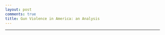 ```yaml
---
layout: post
comments: true
title: Gun Violence in America: an Analysis
---
```


<html>
<head>
  <script type="text/javascript" src="https://www.gstatic.com/charts/loader.js"></script>
    <script type="text/javascript">
      google.charts.load('current', {'packages':["line"]});
      google.charts.setOnLoadCallback(drawChart);

    function drawChart() {
      var data = new google.visualization.DataTable();
      data.addColumn('number', 'Year');
      data.addColumn('number', 'Arizona');
      data.addColumn('number', 'California');
      data.addColumn('number', 'Delaware');
      data.addColumn('number', 'Illinois');
      data.addColumn('number', 'Massachusetts');
      data.addColumn('number', 'New Jersey');
      data.addColumn('number', 'New York');
      data.addColumn('number', 'Tennessee');
      data.addColumn('number', 'Texas');

      data.addRows([
[1980.0, 2.19, 4.75, 1.11, 3.59, 1.37, 1.71, 6.66, 4.1, 4.77],
[1980.08, 2.35, 3.7, 2.23, 5.3, 0.76, 1.36, 4.59, 3.94, 5.49],
[1980.17, 1.1, 3.76, 1.11, 4.36, 1.22, 2.5, 4.23, 5.04, 6.84],
[1980.25, 2.66, 3.92, 0.0, 5.07, 0.92, 2.5, 5.93, 5.36, 5.45],
[1980.33, 2.5, 4.11, 0.0, 5.61, 0.61, 1.59, 5.73, 4.88, 5.29],
[1980.42, 1.56, 5.8, 1.11, 5.69, 0.76, 2.73, 5.68, 5.52, 5.85],
[1980.5, 2.5, 5.5, 3.34, 6.86, 1.68, 2.73, 4.9, 5.67, 5.93],
[1980.58, 2.5, 6.07, 3.34, 7.33, 1.22, 3.41, 6.04, 6.46, 7.12],
[1980.67, 2.82, 5.72, 6.68, 5.61, 1.53, 2.16, 0.77, 5.52, 5.61],
[1980.75, 2.03, 4.91, 1.11, 5.46, 1.37, 2.5, 6.66, 2.21, 5.25],
[1980.83, 2.35, 5.29, 3.34, 5.3, 0.92, 3.3, 5.37, 4.88, 3.54],
[1980.92, 2.66, 5.34, 1.11, 6.55, 1.53, 2.62, 7.74, 4.73, 4.1],
[1981.0, 3.91, 4.19, 3.34, 6.16, 1.99, 3.53, 5.93, 4.25, 5.25],
[1981.08, 1.25, 4.72, 0.0, 4.91, 0.31, 2.16, 3.97, 5.36, 5.21],
[1981.17, 1.56, 3.97, 0.0, 4.75, 0.92, 2.39, 5.73, 5.67, 5.77],
[1981.25, 1.41, 4.19, 1.11, 5.07, 0.92, 2.16, 4.95, 4.41, 5.93],
[1981.33, 2.03, 4.7, 0.0, 4.21, 1.07, 2.84, 4.85, 4.25, 5.57],
[1981.42, 1.72, 4.48, 1.11, 4.52, 1.22, 1.59, 0.46, 3.47, 6.24],
[1981.5, 1.88, 4.51, 1.11, 5.46, 0.92, 2.5, 6.14, 3.47, 5.89],
[1981.58, 1.41, 3.11, 1.11, 6.47, 1.53, 2.5, 4.64, 4.88, 5.73],
[1981.67, 1.88, 3.44, 0.0, 4.6, 0.92, 1.14, 5.26, 3.31, 4.53],
[1981.75, 1.72, 3.46, 4.45, 3.74, 1.53, 1.71, 5.52, 2.84, 4.14],
[1981.83, 2.5, 3.06, 3.34, 4.68, 1.07, 2.62, 6.19, 3.78, 4.49],
[1981.92, 1.88, 2.82, 2.23, 5.22, 1.22, 3.75, 0.83, 4.25, 4.69],
[1982.0, 1.88, 4.35, 0.0, 5.14, 1.53, 1.71, 4.95, 3.47, 3.74],
[1982.08, 2.19, 3.54, 2.23, 3.66, 1.37, 2.05, 4.85, 5.2, 3.34],
[1982.17, 0.78, 4.19, 0.0, 3.04, 1.22, 3.07, 5.16, 3.47, 3.54],
[1982.25, 2.5, 4.13, 0.0, 6.16, 0.61, 2.16, 4.8, 4.57, 3.98],
[1982.33, 1.41, 4.0, 2.23, 4.52, 1.37, 2.62, 6.3, 4.57, 3.82],
[1982.42, 2.19, 3.36, 2.23, 3.82, 0.76, 2.27, 5.78, 4.41, 3.86],
[1982.5, 1.72, 3.97, 6.68, 5.07, 2.14, 1.59, 6.09, 3.31, 4.73],
[1982.58, 1.72, 4.21, 1.11, 4.6, 0.92, 1.59, 4.39, 4.73, 5.57],
[1982.67, 1.72, 3.92, 1.11, 3.66, 1.37, 1.25, 5.88, 3.94, 4.18],
[1982.75, 2.19, 3.68, 0.0, 3.27, 0.92, 2.16, 5.42, 3.78, 3.3],
[1982.83, 1.25, 3.57, 1.11, 3.27, 0.92, 1.48, 4.44, 2.68, 3.98],
[1982.92, 1.41, 3.7, 2.23, 4.13, 1.07, 1.59, 1.03, 2.84, 3.9],
[1983.0, 2.19, 3.97, 3.34, 3.59, 1.07, 1.71, 4.39, 2.36, 4.89],
[1983.08, 0.94, 3.03, 1.11, 3.9, 1.07, 1.71, 4.03, 1.58, 4.37],
[1983.17, 1.25, 3.14, 1.11, 4.6, 0.76, 1.02, 6.04, 4.41, 4.97],
[1983.25, 1.56, 3.46, 2.23, 3.2, 0.61, 1.82, 5.42, 1.58, 5.13],
[1983.33, 2.35, 3.7, 1.11, 3.59, 1.07, 1.25, 5.16, 2.21, 4.93],
[1983.42, 0.63, 2.93, 3.34, 4.05, 0.46, 1.02, 3.56, 2.36, 5.25],
[1983.5, 0.78, 4.11, 0.0, 6.39, 0.92, 1.93, 5.32, 1.42, 6.08],
[1983.58, 2.5, 4.11, 0.0, 5.07, 1.37, 1.82, 5.01, 2.36, 5.21],
[1983.67, 1.25, 3.57, 0.0, 5.22, 1.99, 2.27, 6.09, 1.73, 5.61],
[1983.75, 2.03, 3.57, 0.0, 4.99, 0.92, 0.8, 5.21, 2.84, 4.93],
[1983.83, 1.41, 2.98, 0.0, 4.75, 1.07, 1.48, 3.87, 2.05, 4.49],
[1983.92, 2.5, 3.95, 1.11, 4.29, 1.22, 1.25, 7.38, 17.81, 5.69],
[1984.0, 1.72, 3.95, 1.11, 0.94, 0.61, 1.36, 5.62, 1.58, 4.02],
[1984.08, 2.03, 2.63, 0.0, 0.94, 1.53, 2.05, 4.03, 0.79, 3.66],
[1984.17, 1.1, 3.38, 1.11, 0.7, 1.68, 1.82, 4.39, 1.73, 4.49],
[1984.25, 2.19, 3.84, 2.23, 1.87, 1.22, 1.14, 4.9, 1.89, 4.41],
[1984.33, 2.66, 3.44, 1.11, 1.4, 1.07, 1.48, 3.66, 1.1, 3.98],
[1984.42, 0.78, 3.54, 0.0, 1.01, 0.46, 1.59, 3.87, 1.26, 5.25],
[1984.5, 2.19, 4.13, 0.0, 0.86, 1.22, 1.59, 4.49, 2.68, 4.85],
[1984.58, 2.03, 4.27, 2.23, 0.7, 0.76, 1.93, 4.18, 1.58, 5.09],
[1984.67, 0.63, 4.32, 1.11, 0.62, 0.61, 2.16, 4.49, 1.73, 4.89],
[1984.75, 1.56, 4.24, 2.23, 0.86, 0.31, 1.36, 3.3, 3.31, 4.53],
[1984.83, 0.78, 4.13, 0.0, 0.7, 0.61, 1.82, 4.39, 3.15, 4.45],
[1984.92, 1.1, 3.78, 1.11, 1.01, 1.07, 2.16, 6.3, 14.18, 5.73],
[1985.0, 1.41, 3.76, 0.0, 1.4, 1.22, 1.59, 3.87, 2.05, 4.77],
[1985.08, 3.13, 3.97, 2.23, 1.09, 1.99, 0.91, 3.77, 2.05, 4.45],
[1985.17, 1.72, 3.57, 1.11, 1.09, 0.61, 2.05, 3.3, 4.73, 5.61],
[1985.25, 2.03, 3.54, 3.34, 0.7, 1.07, 1.59, 4.54, 2.84, 4.81],
[1985.33, 1.88, 3.68, 4.45, 0.78, 0.76, 1.82, 2.74, 3.15, 4.85],
[1985.42, 1.25, 3.6, 2.23, 1.01, 1.68, 1.59, 4.8, 2.52, 4.85],
[1985.5, 2.19, 4.16, 3.34, 1.71, 0.76, 1.93, 4.44, 3.78, 5.17],
[1985.58, 1.1, 4.35, 1.11, 0.7, 0.76, 1.93, 4.18, 3.15, 5.65],
[1985.67, 1.88, 3.36, 1.11, 0.7, 0.76, 1.14, 4.33, 3.15, 4.61],
[1985.75, 1.88, 3.78, 0.0, 0.55, 0.76, 1.48, 3.97, 2.68, 4.37],
[1985.83, 2.66, 3.84, 0.0, 0.31, 0.46, 1.59, 3.66, 2.84, 4.37],
[1985.92, 2.82, 4.46, 0.0, 0.16, 0.61, 1.82, 0.21, 3.47, 4.45],
[1986.0, 1.1, 4.24, 3.34, 3.51, 0.61, 1.59, 5.47, 3.78, 3.7],
[1986.08, 1.88, 3.25, 4.45, 3.43, 1.22, 1.02, 3.97, 3.78, 4.61],
[1986.17, 1.25, 4.16, 0.0, 3.74, 0.92, 1.82, 4.23, 3.94, 6.04],
[1986.25, 3.13, 3.78, 0.0, 4.21, 0.92, 1.59, 5.37, 5.2, 4.93],
[1986.33, 1.72, 4.24, 2.23, 4.44, 1.37, 1.82, 4.39, 5.52, 5.41],
[1986.42, 5.16, 3.68, 1.11, 4.29, 0.76, 1.36, 4.39, 2.99, 5.37],
[1986.5, 1.41, 4.64, 3.34, 5.77, 0.76, 1.93, 5.16, 4.88, 4.57],
[1986.58, 2.97, 5.23, 0.0, 5.07, 1.07, 1.59, 3.51, 5.04, 6.08],
[1986.67, 2.5, 5.29, 2.23, 3.12, 1.83, 1.25, 6.24, 5.36, 5.01],
[1986.75, 2.19, 4.29, 3.34, 0.55, 0.15, 2.39, 4.64, 3.78, 4.41],
[1986.83, 1.41, 3.92, 0.0, 0.78, 0.0, 1.25, 0.41, 3.62, 4.69],
[1986.92, 2.03, 3.92, 0.0, 0.55, 0.61, 1.02, 0.36, 4.25, 5.69],
[1987.0, 2.97, 3.84, 0.0, 1.17, 0.92, 1.48, 3.97, 3.62, 3.5],
[1987.08, 2.19, 4.32, 0.0, 1.09, 0.92, 0.8, 4.64, 3.47, 4.93],
[1987.17, 3.29, 4.21, 0.0, 0.86, 0.46, 2.5, 4.95, 3.31, 4.45],
[1987.25, 1.41, 4.38, 0.0, 0.78, 0.46, 0.8, 4.59, 2.05, 4.14],
[1987.33, 2.03, 4.51, 2.23, 1.25, 0.76, 1.36, 5.68, 2.68, 4.81],
[1987.42, 1.41, 4.43, 3.34, 3.66, 0.61, 0.34, 6.55, 4.1, 3.3],
[1987.5, 3.29, 4.72, 1.11, 1.17, 0.76, 0.8, 5.78, 3.15, 4.41],
[1987.58, 1.25, 4.13, 4.45, 1.56, 1.22, 1.48, 4.49, 3.78, 3.94],
[1987.67, 1.72, 4.46, 0.0, 1.09, 0.61, 1.25, 5.32, 3.15, 5.21],
[1987.75, 1.72, 4.13, 2.23, 0.86, 1.37, 1.14, 4.9, 4.41, 3.7],
[1987.83, 1.72, 3.41, 1.11, 0.78, 0.31, 1.36, 7.74, 4.88, 3.34],
[1987.92, 2.82, 4.97, 3.34, 0.78, 0.31, 2.05, 0.57, 4.25, 4.57],
[1988.0, 2.19, 4.46, 0.0, 3.12, 0.15, 1.59, 6.66, 3.15, 4.65],
[1988.08, 1.88, 3.6, 0.0, 3.43, 1.07, 1.02, 5.57, 3.15, 4.22],
[1988.17, 3.13, 4.51, 0.0, 3.12, 0.61, 2.16, 5.16, 4.57, 4.37],
[1988.25, 3.6, 4.35, 1.11, 3.51, 0.92, 1.93, 4.33, 3.62, 3.54],
[1988.33, 1.88, 4.38, 1.11, 4.05, 1.68, 1.36, 6.5, 4.88, 4.41],
[1988.42, 2.35, 3.7, 1.11, 3.27, 1.53, 1.71, 6.86, 5.36, 3.14],
[1988.5, 1.88, 4.64, 0.0, 4.29, 1.22, 2.73, 7.17, 3.62, 4.73],
[1988.58, 3.91, 4.97, 2.23, 5.07, 0.76, 1.59, 8.05, 3.62, 4.81],
[1988.67, 2.19, 5.29, 0.0, 6.24, 0.92, 1.25, 7.02, 3.62, 4.41],
[1988.75, 2.19, 4.21, 3.34, 3.74, 0.31, 1.36, 6.86, 2.36, 4.29],
[1988.83, 2.5, 4.21, 1.11, 2.96, 0.15, 1.82, 5.83, 3.15, 3.58],
[1988.92, 2.82, 4.48, 0.0, 3.9, 0.0, 2.84, 0.98, 2.36, 5.29],
[1989.0, 1.88, 5.13, 0.0, 3.66, 0.76, 1.59, 5.62, 2.84, 4.93],
[1989.08, 1.41, 4.75, 2.23, 3.59, 0.61, 1.14, 5.37, 3.94, 4.02],
[1989.17, 2.66, 4.38, 5.57, 3.59, 0.76, 1.14, 6.35, 3.62, 4.41],
[1989.25, 2.66, 4.16, 0.0, 4.21, 0.92, 2.62, 5.62, 3.47, 4.65],
[1989.33, 2.19, 4.91, 0.0, 3.27, 1.83, 2.16, 6.3, 3.62, 4.73],
[1989.42, 2.35, 4.54, 0.0, 3.9, 1.22, 2.05, 6.45, 2.52, 4.22],
[1989.5, 2.82, 5.74, 0.0, 3.59, 0.92, 1.93, 7.33, 4.1, 5.01],
[1989.58, 2.66, 5.69, 4.45, 4.29, 1.53, 2.16, 8.15, 3.78, 4.73],
[1989.67, 1.41, 5.45, 1.11, 3.97, 0.31, 1.71, 8.36, 5.2, 4.33],
[1989.75, 3.6, 5.58, 1.11, 5.3, 1.53, 2.27, 6.4, 3.47, 4.57],
[1989.83, 1.25, 5.1, 0.0, 4.13, 1.37, 2.27, 0.36, 3.31, 5.65],
[1989.92, 2.03, 5.77, 0.0, 4.99, 0.61, 0.91, 0.52, 3.47, 5.41],
[1990.0, 2.19, 6.12, 2.23, 5.38, 1.37, 1.25, 8.15, 3.62, 4.41],
[1990.08, 2.35, 5.15, 2.23, 4.99, 1.07, 1.36, 6.55, 2.68, 4.22],
[1990.17, 2.19, 5.82, 0.0, 4.44, 2.14, 1.14, 6.71, 3.47, 4.77],
[1990.25, 2.66, 5.13, 3.34, 4.91, 1.83, 0.91, 6.76, 4.88, 4.73],
[1990.33, 2.35, 6.2, 3.34, 5.38, 1.53, 0.68, 7.64, 5.04, 5.17],
[1990.42, 3.13, 5.56, 2.23, 6.39, 1.22, 2.16, 7.84, 4.25, 5.93],
[1990.5, 3.91, 7.06, 1.11, 1.4, 0.92, 2.16, 7.69, 4.73, 7.79],
[1990.58, 3.13, 7.14, 0.0, 1.79, 1.22, 2.39, 8.72, 4.73, 5.81],
[1990.67, 2.5, 6.66, 1.11, 1.32, 0.92, 2.39, 8.26, 3.78, 6.32],
[1990.75, 2.19, 6.17, 0.0, 1.64, 1.37, 1.93, 7.9, 3.62, 6.2],
[1990.83, 2.5, 4.78, 0.0, 0.55, 0.31, 1.48, 0.88, 3.31, 5.29],
[1990.92, 2.35, 5.29, 2.23, 1.01, 0.46, 2.05, 0.57, 4.1, 6.16],
[1991.0, 2.5, 5.61, 2.23, 5.92, 2.14, 1.59, 8.31, 3.62, 5.69],
[1991.08, 3.44, 5.13, 0.0, 3.66, 1.53, 1.82, 5.83, 3.31, 5.41],
[1991.17, 3.6, 5.1, 1.11, 5.14, 2.75, 2.05, 7.69, 3.47, 4.77],
[1991.25, 1.56, 5.93, 1.11, 5.46, 1.37, 0.91, 8.41, 4.73, 6.16],
[1991.33, 3.44, 6.25, 1.11, 5.22, 1.53, 1.48, 8.41, 3.78, 6.01],
[1991.42, 3.44, 7.65, 0.0, 5.53, 0.92, 2.62, 7.64, 2.99, 5.61],
[1991.5, 2.82, 7.09, 0.0, 5.77, 1.68, 2.27, 9.08, 4.1, 7.04],
[1991.58, 2.19, 7.95, 2.23, 8.57, 1.53, 2.73, 9.19, 3.62, 7.99],
[1991.67, 3.91, 7.14, 0.0, 6.55, 0.61, 1.82, 8.93, 3.47, 7.32],
[1991.75, 2.19, 7.35, 2.23, 6.39, 1.53, 1.82, 7.43, 3.15, 8.15],
[1991.83, 1.41, 6.15, 2.23, 4.68, 0.61, 1.93, 7.07, 4.25, 5.81],
[1991.92, 2.19, 7.35, 1.11, 5.85, 0.92, 1.82, 0.72, 3.94, 7.2],
[1992.0, 2.5, 6.17, 2.23, 5.77, 1.07, 2.5, 8.0, 4.25, 6.24],
[1992.08, 1.72, 6.31, 0.0, 4.75, 0.76, 2.5, 6.66, 2.52, 5.49],
[1992.17, 3.13, 6.42, 1.11, 3.66, 0.61, 2.39, 8.93, 5.36, 5.25],
[1992.25, 3.44, 6.82, 2.23, 6.39, 0.46, 1.71, 6.55, 3.78, 5.13],
[1992.33, 5.01, 6.98, 1.11, 6.24, 1.22, 2.5, 7.79, 3.78, 5.57],
[1992.42, 3.44, 7.06, 0.0, 5.85, 0.76, 0.91, 7.38, 3.47, 6.16],
[1992.5, 2.19, 7.95, 1.11, 6.78, 0.76, 1.02, 9.13, 4.41, 6.48],
[1992.58, 4.22, 7.81, 0.0, 7.25, 1.07, 1.02, 7.79, 4.1, 6.2],
[1992.67, 2.66, 6.74, 1.11, 7.48, 0.76, 2.16, 8.36, 4.88, 5.77],
[1992.75, 2.82, 7.03, 0.0, 4.75, 1.68, 1.71, 7.95, 4.88, 5.37],
[1992.83, 2.03, 7.19, 0.0, 4.52, 0.76, 2.39, 8.0, 4.41, 4.85],
[1992.92, 4.69, 6.39, 0.0, 4.13, 3.82, 2.62, 7.02, 6.15, 6.16],
[1993.0, 3.44, 6.42, 2.23, 4.68, 1.37, 1.93, 8.67, 5.2, 5.57],
[1993.08, 2.03, 6.12, 1.11, 3.97, 1.07, 1.82, 6.61, 3.15, 5.01],
[1993.17, 2.66, 6.93, 1.11, 3.97, 1.07, 1.93, 7.59, 3.31, 5.29],
[1993.25, 3.75, 6.74, 2.23, 4.05, 0.61, 1.59, 6.19, 4.57, 5.17],
[1993.33, 3.44, 7.84, 3.34, 2.96, 1.68, 1.93, 7.17, 5.67, 5.21],
[1993.42, 2.66, 8.05, 2.23, 4.91, 1.37, 2.05, 6.81, 3.94, 5.97],
[1993.5, 5.01, 8.32, 0.0, 6.24, 1.53, 2.16, 8.21, 5.36, 5.57],
[1993.58, 3.29, 7.33, 0.0, 5.92, 1.22, 1.82, 7.9, 5.2, 6.44],
[1993.67, 3.91, 7.73, 0.0, 6.0, 2.14, 1.71, 8.82, 4.25, 5.49],
[1993.75, 3.75, 7.78, 2.23, 5.07, 1.22, 3.3, 8.57, 4.1, 5.65],
[1993.83, 3.13, 7.33, 1.11, 5.22, 1.68, 2.05, 7.79, 4.1, 5.33],
[1993.92, 3.6, 6.98, 0.0, 3.74, 1.68, 3.41, 9.13, 4.1, 5.13],
[1994.0, 3.13, 6.55, 1.11, 4.44, 1.22, 1.48, 7.22, 5.04, 5.45],
[1994.08, 3.29, 6.58, 0.0, 4.6, 1.68, 1.93, 5.88, 3.47, 5.37],
[1994.17, 4.07, 6.84, 0.0, 6.78, 2.6, 1.71, 7.28, 6.15, 5.97],
[1994.25, 3.75, 6.44, 1.11, 5.85, 1.99, 1.93, 6.04, 4.73, 4.61],
[1994.33, 2.5, 6.55, 2.23, 6.47, 1.22, 2.84, 5.37, 2.21, 5.05],
[1994.42, 3.29, 6.71, 0.0, 6.86, 1.68, 3.07, 6.04, 4.73, 4.02],
[1994.5, 5.79, 7.01, 1.11, 6.86, 2.14, 2.16, 7.33, 3.31, 5.29],
[1994.58, 4.54, 7.68, 1.11, 7.09, 1.37, 2.5, 6.76, 4.1, 6.08],
[1994.67, 5.01, 6.58, 0.0, 4.99, 1.68, 2.16, 5.62, 4.57, 4.93],
[1994.75, 4.85, 7.25, 0.0, 5.3, 1.68, 2.62, 4.13, 4.41, 6.32],
[1994.83, 2.5, 5.88, 0.0, 3.43, 1.83, 2.05, 5.68, 4.41, 4.97],
[1994.92, 7.35, 6.66, 0.0, 3.51, 1.37, 1.93, 6.09, 3.94, 4.53],
[1995.0, 5.48, 5.69, 0.0, 3.66, 1.99, 3.53, 5.11, 5.67, 4.53],
[1995.08, 2.97, 5.13, 2.23, 2.81, 1.37, 2.27, 3.15, 3.31, 3.82],
[1995.17, 5.94, 5.53, 0.0, 4.05, 0.76, 2.39, 4.75, 4.41, 3.82],
[1995.25, 3.13, 5.64, 1.11, 3.2, 0.31, 2.16, 3.46, 4.41, 3.62],
[1995.33, 5.48, 5.82, 1.11, 3.82, 0.46, 1.93, 4.28, 4.1, 3.9],
[1995.42, 4.69, 5.61, 0.0, 3.74, 0.92, 2.05, 5.83, 3.94, 4.57],
[1995.5, 5.01, 7.35, 0.0, 3.82, 1.53, 2.05, 5.11, 5.36, 4.97],
[1995.58, 5.94, 8.13, 0.0, 5.53, 1.07, 3.18, 5.93, 3.47, 4.61],
[1995.67, 5.63, 6.63, 0.0, 4.21, 2.29, 2.16, 3.92, 3.62, 3.26],
[1995.75, 6.26, 7.33, 0.0, 4.83, 2.14, 2.62, 4.64, 4.73, 4.06],
[1995.83, 2.97, 5.96, 0.0, 3.59, 2.6, 2.62, 3.3, 3.47, 3.5],
[1995.92, 4.38, 5.88, 0.0, 4.13, 1.83, 1.71, 5.32, 5.04, 3.9],
[1996.0, 3.29, 6.15, 2.23, 3.74, 1.53, 1.82, 3.77, 3.78, 3.54],
[1996.08, 4.07, 4.78, 1.11, 2.88, 1.37, 0.91, 3.92, 2.84, 3.38],
[1996.17, 4.54, 4.11, 0.0, 3.12, 0.46, 1.71, 3.97, 3.78, 3.26],
[1996.25, 3.29, 4.4, 2.23, 3.04, 1.22, 1.59, 3.15, 4.1, 2.27],
[1996.33, 3.6, 5.29, 2.23, 3.97, 0.76, 1.48, 3.35, 4.88, 4.45],
[1996.42, 3.44, 4.8, 3.34, 5.69, 1.07, 2.05, 4.03, 4.25, 3.06],
[1996.5, 2.03, 6.2, 0.0, 4.83, 0.76, 1.82, 4.49, 3.62, 2.98],
[1996.58, 4.85, 4.7, 1.11, 5.53, 1.83, 2.62, 3.3, 4.57, 3.82],
[1996.67, 4.85, 5.13, 2.23, 3.59, 0.76, 0.91, 2.68, 3.31, 3.54],
[1996.75, 3.91, 4.27, 0.0, 4.83, 0.61, 1.71, 3.51, 5.67, 3.82],
[1996.83, 4.07, 4.89, 2.23, 3.12, 0.76, 1.71, 3.87, 3.94, 2.62],
[1996.92, 4.07, 5.18, 0.0, 3.27, 0.46, 2.27, 4.28, 3.62, 3.98],
[1997.0, 3.91, 4.4, 0.0, 3.35, 0.92, 1.25, 3.15, 4.25, 3.58],
[1997.08, 2.82, 4.27, 1.11, 2.03, 0.46, 1.14, 2.48, 4.25, 2.74],
[1997.17, 2.97, 4.67, 0.0, 3.04, 0.61, 2.73, 2.84, 3.78, 3.38],
[1997.25, 3.44, 4.54, 0.0, 4.21, 0.61, 2.27, 1.91, 3.94, 2.94],
[1997.33, 5.79, 4.13, 1.11, 2.88, 0.61, 2.16, 3.1, 4.57, 3.06],
[1997.42, 2.82, 4.21, 1.11, 3.66, 1.68, 1.14, 2.68, 5.83, 3.26],
[1997.5, 4.22, 5.15, 0.0, 5.07, 0.76, 1.93, 3.3, 4.73, 3.34],
[1997.58, 4.85, 4.51, 0.0, 4.52, 1.53, 1.48, 3.25, 4.25, 3.5],
[1997.67, 3.29, 4.48, 1.11, 3.9, 0.46, 1.82, 2.48, 3.78, 3.18],
[1997.75, 2.97, 5.37, 1.11, 4.68, 0.46, 2.5, 2.89, 4.57, 2.86],
[1997.83, 4.38, 4.0, 0.0, 4.05, 0.76, 1.71, 3.25, 3.94, 3.02],
[1997.92, 4.22, 4.08, 0.0, 3.66, 1.07, 2.16, 3.15, 4.25, 3.46],
[1998.0, 3.44, 4.46, 0.0, 3.43, 1.53, 1.93, 2.53, 4.88, 3.98],
[1998.08, 3.44, 3.19, 0.0, 2.65, 0.31, 1.25, 2.48, 4.1, 3.22],
[1998.17, 5.63, 3.41, 2.23, 3.43, 0.61, 1.14, 1.65, 4.41, 2.82],
[1998.25, 3.91, 3.09, 1.11, 3.82, 0.76, 1.48, 2.27, 5.83, 3.1],
[1998.33, 4.38, 3.49, 3.34, 4.52, 0.76, 1.02, 2.37, 4.57, 3.78],
[1998.42, 2.66, 3.52, 0.0, 4.13, 1.07, 1.02, 2.22, 2.99, 3.94],
[1998.5, 3.44, 3.52, 2.23, 4.29, 1.07, 1.14, 2.53, 3.78, 2.98],
[1998.58, 3.75, 4.56, 1.11, 4.6, 0.76, 1.71, 2.63, 2.05, 3.06],
[1998.67, 4.85, 2.82, 1.11, 2.96, 0.76, 1.48, 2.43, 2.99, 3.54],
[1998.75, 3.44, 3.76, 1.11, 3.74, 1.07, 1.48, 2.43, 4.41, 3.02],
[1998.83, 3.75, 3.76, 1.11, 3.59, 0.31, 1.48, 2.27, 4.41, 2.51],
[1998.92, 3.75, 4.21, 0.0, 3.43, 0.92, 1.71, 2.48, 4.57, 3.14],
[1999.0, 3.44, 3.49, 1.11, 3.2, 0.61, 1.71, 1.75, 4.1, 3.42],
[1999.08, 4.22, 2.76, 0.0, 2.03, 0.46, 1.25, 2.43, 4.41, 2.58],
[1999.17, 3.44, 2.68, 2.23, 2.18, 0.15, 1.59, 1.86, 2.84, 2.31],
[1999.25, 4.38, 2.71, 1.11, 2.96, 0.61, 0.91, 1.5, 2.52, 2.9],
[1999.33, 2.82, 3.22, 0.0, 3.2, 0.46, 1.14, 2.22, 4.57, 3.06],
[1999.42, 4.69, 3.49, 0.0, 4.36, 1.68, 1.25, 2.74, 3.62, 2.55],
[1999.5, 3.75, 3.7, 1.11, 3.04, 1.22, 1.36, 2.17, 4.25, 2.35],
[1999.58, 4.07, 4.32, 2.23, 4.36, 0.61, 1.59, 2.32, 4.41, 2.78],
[1999.67, 3.44, 3.19, 0.0, 3.27, 1.22, 1.93, 2.27, 2.84, 2.66],
[1999.75, 5.32, 2.93, 3.34, 3.04, 1.22, 1.71, 3.1, 3.62, 2.55],
[1999.83, 3.44, 3.03, 4.45, 3.2, 0.61, 0.91, 2.27, 3.15, 2.11],
[1999.92, 5.48, 3.49, 4.45, 2.57, 1.53, 2.84, 2.27, 2.99, 2.43],
[2000.0, 3.29, 3.38, 2.23, 2.03, 1.22, 0.8, 2.74, 4.41, 2.78],
[2000.08, 2.82, 2.98, 1.11, 2.03, 0.61, 1.36, 2.37, 2.68, 1.99],
[2000.17, 4.54, 2.25, 1.11, 2.42, 0.76, 1.02, 2.63, 2.99, 2.43],
[2000.25, 4.22, 3.73, 0.0, 2.57, 0.0, 1.48, 3.04, 2.99, 2.19],
[2000.33, 3.75, 3.76, 0.0, 2.96, 0.92, 1.93, 2.48, 3.62, 2.27],
[2000.42, 4.38, 4.11, 2.23, 2.57, 0.92, 1.25, 1.86, 4.41, 2.86],
[2000.5, 4.07, 3.84, 1.11, 4.99, 0.61, 2.39, 2.68, 4.25, 2.9],
[2000.58, 3.6, 4.29, 1.11, 3.9, 0.76, 1.14, 3.25, 3.62, 3.26],
[2000.67, 2.19, 3.68, 2.23, 3.51, 0.15, 1.59, 2.01, 3.47, 2.86],
[2000.75, 4.38, 3.27, 1.11, 3.43, 0.61, 1.14, 2.89, 5.04, 3.54],
[2000.83, 4.07, 3.03, 2.23, 1.87, 0.31, 1.82, 2.22, 5.52, 2.58],
[2000.92, 2.5, 4.0, 0.0, 1.17, 1.83, 1.82, 2.27, 3.47, 2.74],
[2001.0, 3.75, 3.7, 0.0, 2.65, 0.76, 2.16, 2.37, 3.94, 2.7],
[2001.08, 3.6, 2.93, 0.0, 1.32, 0.46, 1.71, 1.55, 3.15, 2.03],
[2001.17, 4.22, 3.38, 2.23, 1.17, 1.07, 1.71, 2.01, 2.68, 2.66],
[2001.25, 3.13, 3.54, 2.23, 3.43, 1.07, 1.36, 1.75, 3.78, 2.98],
[2001.33, 4.54, 3.78, 1.11, 1.95, 0.92, 1.71, 2.68, 4.41, 2.39],
[2001.42, 3.75, 3.33, 0.0, 0.86, 0.46, 1.59, 2.43, 4.25, 2.58],
[2001.5, 4.69, 4.51, 6.68, 1.25, 1.22, 1.82, 2.58, 4.73, 2.94],
[2001.58, 4.54, 4.27, 2.23, 0.62, 1.68, 1.82, 2.89, 3.31, 3.58],
[2001.67, 5.79, 4.32, 1.11, 1.4, 0.76, 1.36, 2.27, 2.36, 3.02],
[2001.75, 5.01, 4.48, 0.0, 1.01, 1.07, 1.82, 2.68, 4.25, 3.3],
[2001.83, 4.07, 3.89, 2.23, 0.94, 0.61, 2.27, 2.48, 4.41, 2.66],
[2001.92, 3.91, 3.57, 2.23, 1.01, 1.53, 1.93, 2.53, 3.47, 3.78],
[2002.0, 3.75, 4.35, 0.0, 2.65, 0.92, 2.05, 2.22, 3.62, 3.18],
[2002.08, 2.82, 2.85, 2.23, 1.95, 0.61, 2.39, 1.39, 3.31, 2.23],
[2002.17, 4.69, 4.24, 1.11, 0.94, 0.76, 3.3, 2.37, 4.25, 3.26],
[2002.25, 4.22, 3.84, 1.11, 2.34, 1.37, 1.93, 2.06, 3.31, 2.62],
[2002.33, 6.41, 4.46, 2.23, 3.43, 0.76, 2.39, 2.27, 4.73, 3.1],
[2002.42, 3.44, 3.65, 3.34, 4.21, 2.44, 1.71, 2.84, 4.41, 3.26],
[2002.5, 6.26, 4.62, 1.11, 4.36, 1.22, 1.59, 2.22, 3.47, 3.38],
[2002.58, 2.97, 4.62, 3.34, 4.83, 0.76, 1.82, 2.06, 5.52, 3.18],
[2002.67, 3.75, 5.58, 1.11, 3.9, 1.07, 2.16, 2.84, 6.3, 2.86],
[2002.75, 5.63, 3.49, 2.23, 3.97, 0.76, 1.59, 2.84, 3.62, 2.78],
[2002.83, 3.91, 4.54, 6.68, 2.49, 0.31, 1.36, 2.22, 3.47, 2.03],
[2002.92, 5.63, 3.95, 2.23, 3.74, 1.37, 2.05, 2.53, 2.84, 2.58],
[2003.0, 2.97, 4.11, 2.23, 2.49, 0.92, 2.96, 1.81, 3.15, 2.74],
[2003.08, 4.22, 3.81, 0.0, 2.26, 0.61, 2.05, 1.81, 2.05, 2.94],
[2003.17, 5.01, 4.24, 1.11, 3.43, 0.76, 2.5, 2.53, 4.1, 2.78],
[2003.25, 4.38, 3.7, 3.34, 3.35, 1.53, 2.5, 2.89, 1.73, 2.78],
[2003.33, 5.79, 4.4, 2.23, 3.97, 0.92, 1.93, 2.01, 3.78, 3.22],
[2003.42, 4.07, 4.11, 1.11, 3.35, 1.22, 1.71, 3.51, 3.94, 4.22],
[2003.5, 3.13, 4.54, 1.11, 4.75, 0.76, 1.82, 3.35, 5.83, 3.54],
[2003.58, 5.79, 4.7, 1.11, 3.51, 1.53, 3.64, 2.37, 4.57, 3.02],
[2003.67, 5.79, 4.48, 0.0, 3.2, 0.61, 2.84, 2.48, 4.57, 3.34],
[2003.75, 3.91, 4.54, 1.11, 3.35, 1.37, 2.16, 2.17, 3.78, 3.06],
[2003.83, 4.07, 3.84, 2.23, 3.43, 0.46, 2.39, 1.75, 2.36, 3.42],
[2003.92, 4.54, 4.16, 0.0, 2.73, 0.76, 2.62, 2.94, 4.41, 3.46],
[2004.0, 5.32, 4.51, 1.11, 1.95, 1.37, 2.16, 1.75, 2.52, 2.7],
[2004.08, 4.07, 3.33, 1.11, 1.95, 0.46, 2.05, 2.06, 1.58, 2.15],
[2004.17, 4.85, 4.62, 2.23, 2.49, 0.61, 2.27, 1.55, 2.99, 3.7],
[2004.25, 5.48, 4.19, 3.34, 2.26, 0.76, 2.39, 1.7, 2.68, 2.78],
[2004.33, 4.38, 4.56, 2.23, 1.95, 1.53, 2.96, 2.17, 4.57, 3.34],
[2004.42, 3.6, 3.68, 4.45, 2.65, 1.99, 1.48, 2.22, 3.31, 2.94],
[2004.5, 3.91, 4.56, 1.11, 3.35, 2.14, 3.41, 3.04, 3.62, 3.38],
[2004.58, 5.79, 5.02, 0.0, 2.81, 2.29, 2.39, 2.79, 3.47, 3.58],
[2004.67, 3.44, 4.13, 1.11, 2.03, 1.53, 2.5, 2.63, 3.78, 3.38],
[2004.75, 4.22, 3.95, 1.11, 2.49, 0.92, 2.05, 2.12, 2.36, 3.14],
[2004.83, 4.22, 3.95, 0.0, 2.1, 1.22, 2.27, 2.22, 3.62, 3.1],
[2004.92, 4.38, 4.08, 2.23, 1.79, 0.61, 2.84, 2.68, 3.78, 3.06],
[2005.0, 3.44, 4.67, 1.11, 1.17, 1.07, 1.25, 1.96, 2.84, 3.06],
[2005.08, 2.97, 3.54, 3.34, 1.32, 1.22, 1.93, 1.6, 2.99, 2.58],
[2005.17, 3.91, 4.29, 2.23, 2.34, 1.22, 3.18, 1.86, 5.04, 2.9],
[2005.25, 4.69, 3.73, 1.11, 2.18, 0.46, 1.93, 1.91, 3.94, 3.34],
[2005.33, 3.75, 4.35, 3.34, 2.49, 0.76, 3.75, 2.17, 5.52, 3.82],
[2005.42, 5.79, 4.03, 1.11, 3.04, 1.07, 2.39, 2.27, 5.67, 2.9],
[2005.5, 5.48, 5.23, 2.23, 3.35, 2.29, 2.27, 2.84, 6.46, 3.02],
[2005.58, 5.16, 5.42, 2.23, 3.27, 0.92, 2.62, 2.68, 3.62, 3.3],
[2005.67, 5.01, 3.95, 1.11, 1.95, 1.83, 2.73, 3.04, 3.15, 3.58],
[2005.75, 5.48, 4.56, 3.34, 2.49, 1.53, 3.07, 2.27, 4.73, 3.5],
[2005.83, 5.01, 4.64, 3.34, 2.03, 1.53, 3.07, 1.86, 4.41, 3.74],
[2005.92, 6.26, 4.86, 2.23, 1.87, 1.22, 4.89, 1.96, 3.62, 4.06],
[2006.0, 4.54, 4.29, 0.0, 1.95, 1.68, 2.05, 1.5, 3.62, 3.26],
[2006.08, 5.48, 3.87, 2.23, 1.17, 1.07, 2.05, 1.44, 2.52, 2.55],
[2006.17, 5.48, 3.81, 3.34, 2.18, 0.76, 1.93, 0.93, 5.2, 3.54],
[2006.25, 5.01, 4.83, 2.23, 2.88, 0.61, 2.16, 1.5, 5.2, 3.5],
[2006.33, 4.07, 4.4, 0.0, 3.2, 1.99, 3.07, 1.81, 5.36, 3.62],
[2006.42, 5.63, 4.67, 3.34, 3.2, 1.83, 3.53, 1.81, 6.15, 3.86],
[2006.5, 6.1, 5.21, 7.8, 3.97, 2.29, 4.55, 2.06, 2.68, 3.7],
[2006.58, 4.85, 4.78, 1.11, 1.95, 1.07, 3.07, 2.27, 3.47, 3.7],
[2006.67, 4.22, 3.95, 2.23, 3.74, 1.37, 2.27, 2.53, 3.62, 3.82],
[2006.75, 4.54, 4.54, 3.34, 1.95, 1.68, 2.84, 1.81, 3.94, 2.94],
[2006.83, 4.07, 4.38, 3.34, 3.12, 1.22, 3.87, 2.12, 2.99, 2.82],
[2006.92, 5.63, 4.27, 2.23, 2.65, 1.83, 3.07, 1.7, 2.52, 3.14],
[2007.0, 4.54, 4.56, 3.34, 1.09, 1.07, 2.62, 1.91, 4.41, 3.58],
[2007.08, 5.48, 3.3, 5.57, 1.17, 1.22, 1.25, 1.19, 2.21, 3.02],
[2007.17, 5.32, 3.41, 1.11, 2.57, 1.53, 2.96, 1.29, 2.99, 3.46],
[2007.25, 4.38, 4.03, 2.23, 2.18, 0.92, 2.39, 2.37, 4.25, 3.34],
[2007.33, 5.32, 3.57, 0.0, 1.87, 2.29, 2.96, 2.84, 3.78, 3.3],
[2007.42, 3.91, 4.16, 2.23, 3.59, 1.83, 2.73, 2.58, 4.41, 3.18],
[2007.5, 5.79, 4.75, 2.23, 2.73, 1.99, 2.27, 2.58, 4.57, 4.02],
[2007.58, 4.69, 4.59, 1.11, 3.12, 1.83, 2.27, 2.17, 2.84, 4.06],
[2007.67, 4.69, 3.52, 2.23, 2.96, 1.07, 2.5, 2.22, 2.99, 3.66],
[2007.75, 3.91, 3.65, 2.23, 2.81, 2.29, 2.73, 2.22, 3.78, 2.94],
[2007.83, 5.63, 3.49, 2.23, 2.34, 1.22, 2.84, 1.81, 3.62, 2.7],
[2007.92, 2.66, 4.08, 2.23, 1.79, 0.61, 2.96, 2.63, 4.88, 4.29],
[2008.0, 3.6, 3.27, 7.8, 2.26, 1.83, 2.16, 1.81, 3.15, 2.47],
[2008.08, 4.07, 3.6, 5.57, 1.25, 1.53, 1.82, 1.19, 3.62, 2.9],
[2008.17, 4.22, 3.76, 2.23, 2.26, 0.76, 1.71, 1.86, 4.41, 2.23],
[2008.25, 4.54, 3.25, 5.57, 3.04, 0.61, 3.3, 1.75, 2.68, 3.5],
[2008.33, 3.91, 3.3, 1.11, 2.65, 1.22, 2.62, 2.01, 2.68, 2.74],
[2008.42, 3.29, 3.38, 2.23, 3.2, 1.22, 2.5, 2.37, 3.31, 3.62],
[2008.5, 5.01, 2.52, 2.23, 3.74, 1.83, 1.48, 2.43, 3.47, 2.86],
[2008.58, 4.07, 3.57, 5.57, 3.2, 0.46, 1.93, 2.58, 3.31, 2.86],
[2008.67, 2.66, 3.49, 5.57, 4.05, 1.07, 2.62, 2.37, 1.89, 2.9],
[2008.75, 2.97, 3.36, 3.34, 2.96, 1.22, 2.39, 2.01, 1.89, 3.42],
[2008.83, 3.29, 3.36, 2.23, 2.49, 0.92, 1.71, 1.7, 3.78, 2.74],
[2008.92, 3.29, 3.09, 4.45, 1.79, 1.22, 2.62, 2.43, 4.25, 3.18],
[2009.0, 2.5, 3.76, 3.34, 1.48, 1.37, 2.27, 1.86, 3.31, 3.18],
[2009.08, 2.5, 2.47, 0.0, 1.71, 0.61, 1.82, 1.75, 3.62, 2.19],
[2009.17, 3.75, 3.73, 1.11, 1.32, 1.22, 1.48, 1.44, 4.73, 3.22],
[2009.25, 3.13, 3.25, 2.23, 2.81, 2.14, 1.59, 2.32, 4.25, 3.34],
[2009.33, 3.44, 3.6, 4.45, 3.51, 0.92, 2.39, 1.6, 3.62, 4.1],
[2009.42, 3.44, 2.9, 6.68, 3.27, 1.22, 2.39, 2.06, 3.15, 3.34],
[2009.5, 3.91, 4.29, 3.34, 3.66, 1.07, 2.62, 2.63, 5.52, 3.78],
[2009.58, 2.82, 3.97, 3.34, 3.2, 1.83, 2.62, 3.04, 5.36, 3.34],
[2009.67, 3.13, 3.06, 3.34, 2.88, 0.92, 1.93, 2.17, 5.2, 3.66],
[2009.75, 2.03, 2.9, 4.45, 2.42, 1.53, 2.39, 1.75, 3.31, 2.55],
[2009.83, 2.66, 2.98, 2.23, 2.65, 0.92, 2.39, 2.12, 3.15, 3.06],
[2009.92, 2.82, 3.33, 2.23, 2.65, 0.92, 2.62, 2.06, 4.25, 3.38],
[2010.0, 3.6, 3.06, 4.45, 1.01, 1.83, 2.05, 1.7, 3.31, 2.66],
[2010.08, 2.5, 2.17, 4.45, 1.17, 1.07, 2.16, 1.55, 2.21, 2.74],
[2010.17, 2.97, 3.6, 3.34, 2.18, 1.99, 1.48, 1.86, 4.1, 2.78],
[2010.25, 2.82, 3.3, 2.23, 3.51, 0.61, 2.5, 1.86, 3.47, 3.06],
[2010.33, 2.97, 3.84, 5.57, 2.96, 2.14, 2.27, 1.65, 3.15, 3.26],
[2010.42, 2.5, 2.76, 1.11, 3.51, 0.15, 3.3, 3.1, 3.15, 3.06],
[2010.5, 3.91, 2.9, 2.23, 2.57, 1.37, 2.96, 3.35, 4.57, 3.06],
[2010.58, 6.1, 3.17, 5.57, 4.36, 1.68, 3.18, 2.84, 2.21, 3.06],
[2010.67, 3.29, 2.58, 5.57, 2.26, 2.75, 3.41, 2.63, 3.78, 2.82],
[2010.75, 5.16, 2.9, 5.57, 2.34, 1.68, 2.73, 2.48, 3.47, 3.54],
[2010.83, 4.07, 3.03, 3.34, 2.1, 2.44, 1.93, 2.06, 2.84, 3.22],
[2010.92, 3.13, 3.44, 2.23, 1.71, 1.22, 2.84, 1.75, 2.99, 3.02],
[2011.0, 3.6, 3.19, 2.23, 1.87, 1.53, 2.16, 1.08, 1.89, 1.91],
[2011.08, 2.35, 2.2, 1.11, 1.56, 0.61, 1.82, 1.14, 4.41, 2.27],
[2011.17, 3.44, 2.63, 2.23, 1.64, 1.37, 2.84, 1.5, 2.99, 2.39],
[2011.25, 3.91, 3.03, 3.34, 2.57, 0.92, 2.16, 1.96, 3.94, 2.47],
[2011.33, 2.82, 3.7, 2.23, 3.04, 0.92, 2.5, 2.53, 3.94, 3.58],
[2011.42, 3.75, 2.95, 6.68, 3.27, 1.53, 2.05, 1.81, 3.47, 2.58],
[2011.5, 3.75, 3.44, 1.11, 4.52, 2.44, 5.0, 2.58, 4.88, 2.94],
[2011.58, 3.91, 2.93, 2.23, 2.34, 2.44, 2.84, 2.17, 4.25, 2.27],
[2011.67, 2.82, 2.79, 2.23, 2.57, 1.37, 2.5, 2.22, 4.73, 2.43],
[2011.75, 3.6, 3.52, 4.45, 3.35, 1.68, 2.05, 2.01, 4.25, 2.82],
[2011.83, 3.6, 2.76, 2.23, 2.34, 1.68, 3.18, 1.6, 3.31, 2.98],
[2011.92, 2.5, 2.98, 5.57, 2.65, 2.14, 3.18, 2.43, 2.05, 3.26],
[2012.0, 4.22, 2.95, 3.34, 2.42, 0.31, 2.5, 0.93, 4.1, 2.43],
[2012.08, 2.82, 2.52, 1.11, 2.26, 1.07, 2.27, 1.19, 3.31, 2.62],
[2012.17, 2.82, 3.14, 0.0, 3.35, 0.15, 2.62, 1.5, 3.62, 2.94],
[2012.25, 4.22, 3.3, 6.68, 2.81, 1.07, 2.27, 1.75, 4.1, 2.82],
[2012.33, 3.91, 3.09, 3.34, 3.51, 0.31, 2.39, 1.81, 3.47, 3.22],
[2012.42, 3.44, 3.62, 5.57, 3.2, 0.31, 2.05, 2.17, 4.57, 3.18],
[2012.5, 3.13, 3.46, 8.91, 3.59, 1.53, 4.44, 2.68, 3.62, 3.1],
[2012.58, 2.35, 3.54, 4.45, 3.9, 1.07, 2.73, 2.48, 4.41, 2.66],
[2012.67, 2.97, 3.46, 3.34, 2.88, 1.22, 3.07, 2.37, 3.94, 2.51],
[2012.75, 2.66, 3.62, 4.45, 3.2, 1.53, 3.07, 1.55, 3.94, 2.35],
[2012.83, 2.82, 3.11, 3.34, 2.96, 0.76, 2.96, 1.14, 3.62, 3.42],
[2012.92, 3.13, 3.19, 1.11, 1.48, 1.53, 2.39, 1.44, 3.31, 2.9],
[2013.0, 3.75, 3.03, 2.23, 2.73, 1.07, 2.27, 1.29, 2.84, 2.39],
[2013.08, 2.66, 2.6, 5.57, 0.86, 0.31, 2.5, 1.14, 2.68, 1.87],
[2013.17, 3.91, 3.57, 2.23, 1.32, 0.61, 1.48, 1.44, 3.15, 2.94],
[2013.25, 3.29, 2.95, 2.23, 1.56, 1.22, 2.16, 1.08, 3.62, 2.74],
[2013.33, 2.19, 3.44, 2.23, 3.2, 1.68, 2.62, 1.65, 3.62, 2.7],
[2013.42, 3.44, 3.84, 2.23, 3.43, 1.99, 3.3, 2.06, 3.78, 3.3],
[2013.5, 2.5, 3.73, 2.23, 3.97, 1.37, 4.21, 1.65, 3.47, 3.82],
[2013.58, 2.82, 3.19, 2.23, 3.35, 0.46, 3.75, 1.86, 4.25, 3.14],
[2013.67, 3.29, 2.6, 5.57, 2.42, 1.22, 2.5, 1.29, 3.31, 3.86],
[2013.75, 5.32, 2.6, 3.34, 2.42, 0.61, 3.07, 2.06, 2.84, 3.06],
[2013.83, 2.82, 2.9, 4.45, 1.79, 0.61, 3.07, 1.7, 2.52, 2.43],
[2013.92, 3.13, 2.63, 2.23, 2.73, 0.76, 3.75, 1.44, 3.62, 2.58],
[2014.0, 2.19, 2.5, 4.45, 1.64, 1.83, 2.16, 1.7, 3.15, 2.94],
[2014.08, 2.5, 2.47, 2.23, 1.48, 0.76, 1.93, 0.83, 3.78, 2.31],
[2014.17, 2.35, 3.19, 0.0, 1.32, 0.46, 2.27, 1.39, 4.57, 2.27],
[2014.25, 3.44, 3.19, 3.34, 2.42, 1.07, 2.39, 1.14, 3.94, 2.94],
[2014.33, 1.72, 3.6, 5.57, 3.2, 0.92, 2.05, 1.34, 2.99, 3.18],
[2014.42, 3.29, 2.66, 5.57, 2.65, 1.22, 3.07, 1.5, 3.15, 3.54],
[2014.5, 2.35, 2.82, 3.34, 3.51, 0.61, 2.73, 1.34, 4.1, 3.42],
[2014.58, 2.66, 2.98, 7.8, 3.51, 2.29, 2.27, 1.86, 4.41, 3.42],
[2014.67, 2.5, 2.93, 1.11, 2.65, 0.92, 2.73, 1.86, 4.88, 2.27],
[2014.75, 2.82, 3.06, 0.0, 2.18, 1.07, 2.84, 2.12, 3.47, 2.86],
[2014.83, 1.72, 3.19, 6.68, 2.65, 0.76, 3.41, 1.24, 3.31, 3.02],
[2014.92, 2.97, 3.03, 4.45, 3.27, 0.61, 2.05, 2.22, 3.15, 4.1]
      ]);
     
    var options = {
    
   
        
      

    
  
        width: 900,
        height: 500
        }
       
       
        
        

      var chart = new google.charts.Line(document.getElementById('line_top_x'));

      chart.draw(data, options);
    }
  </script>
</head>
</html>

---

<html>
<style>
.google-visualization-table-td {
text-align: center !important;
}
</style>
<center>
   <div id="line_top_x"></div>
</center>
</html>

